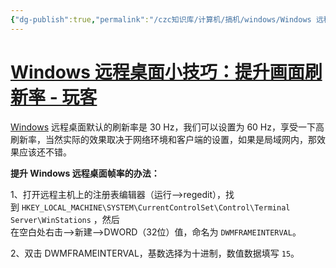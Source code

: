 ```yaml
---
{"dg-publish":true,"permalink":"/czc知识库/计算机/搞机/windows/Windows 远程桌面小技巧：提升画面刷新率 帧率 mstsc/","dgPassFrontmatter":true,"created":"2024-06-18T17:45:20.083+08:00","updated":"2024-12-08T12:34:12.961+08:00"}
---
```



# [Windows 远程桌面小技巧：提升画面刷新率 - 玩客](https://wker.com/windows-rdp-refresh-rate/)


[Windows](https://wker.com/tag/windows/) 远程桌面默认的刷新率是 30 Hz，我们可以设置为 60 Hz，享受一下高刷新率，当然实际的效果取决于网络环境和客户端的设置，如果是局域网内，那效果应该还不错。

**提升 Windows 远程桌面帧率的办法：**

1、打开远程主机上的注册表编辑器（运行–>regedit），找到 `HKEY_LOCAL_MACHINE\SYSTEM\CurrentControlSet\Control\Terminal Server\WinStations` ，然后  
在空白处右击–>新建–>DWORD（32位）值，命名为 `DWMFRAMEINTERVAL`。

2、双击 DWMFRAMEINTERVAL，基数选择为十进制，数值数据填写 `15`。